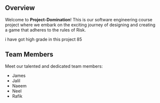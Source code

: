 ## Overview

Welcome to **Project-Domination**! This is our software engineering course project where we embark on the exciting journey of designing and creating a game that adheres to the rules of Risk.

i have got high grade in this project 85

## Team Members

Meet our talented and dedicated team members:

- James
- Jalil
- Naeem
- Neel
- Rafik
